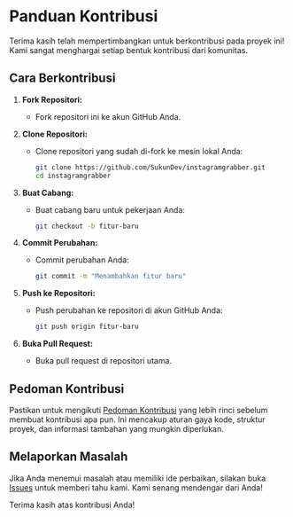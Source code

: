 # Panduan Kontribusi

Terima kasih telah mempertimbangkan untuk berkontribusi pada proyek ini! Kami sangat menghargai setiap bentuk kontribusi dari komunitas.

## Cara Berkontribusi

1. **Fork Repositori:**

   - Fork repositori ini ke akun GitHub Anda.

2. **Clone Repositori:**

   - Clone repositori yang sudah di-fork ke mesin lokal Anda:
     ```bash
     git clone https://github.com/SukunDev/instagramgrabber.git
     cd instagramgrabber
     ```

3. **Buat Cabang:**

   - Buat cabang baru untuk pekerjaan Anda:
     ```bash
     git checkout -b fitur-baru
     ```

4. **Commit Perubahan:**

   - Commit perubahan Anda:
     ```bash
     git commit -m "Menambahkan fitur baru"
     ```

5. **Push ke Repositori:**

   - Push perubahan ke repositori di akun GitHub Anda:
     ```bash
     git push origin fitur-baru
     ```

6. **Buka Pull Request:**
   - Buka pull request di repositori utama.

## Pedoman Kontribusi

Pastikan untuk mengikuti [Pedoman Kontribusi](CONTRIBUTING.md) yang lebih rinci sebelum membuat kontribusi apa pun. Ini mencakup aturan gaya kode, struktur proyek, dan informasi tambahan yang mungkin diperlukan.

## Melaporkan Masalah

Jika Anda menemui masalah atau memiliki ide perbaikan, silakan buka [Issues](https://github.com/SukunDev/instagramgrabber/issues) untuk memberi tahu kami. Kami senang mendengar dari Anda!

Terima kasih atas kontribusi Anda!
